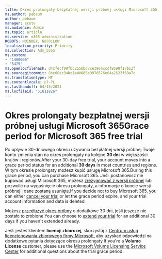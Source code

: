 ```yaml
---
title: Okres prolongaty bezpłatnej wersji próbnej usługi Microsoft 365
ms.author: pebaum
author: pebaum
manager: scotv
ms.audience: Admin
ms.topic: article
ms.service: o365-administration
ROBOTS: NOINDEX, NOFOLLOW
localization_priority: Priority
ms.collection: Adm_O365
ms.custom:
- "1400006"
- "5479"
ms.openlocfilehash: d4cfecf90fbc255bbd7ce396accdf8698f17b12f
ms.sourcegitcommit: 8bc60ec34bc1e40685e3976576e04a2623f63a7c
ms.translationtype: HT
ms.contentlocale: pl-PL
ms.lasthandoff: 04/15/2021
ms.locfileid: "51811826"
---
```

# <a name="grace-period-for-microsoft-365-free-trial"></a><span data-ttu-id="68949-102">Okres prolongaty bezpłatnej wersji próbnej usługi Microsoft 365</span><span class="sxs-lookup"><span data-stu-id="68949-102">Grace period for Microsoft 365 free trial</span></span>

<span data-ttu-id="68949-103">Po upływie 30-dniowego okresu używania bezpłatnej wersji próbnej Twoje konto zmienia stan na okres prolongaty na kolejne **30 dni** w większości krajów i regionów.</span><span class="sxs-lookup"><span data-stu-id="68949-103">After your 30-day free trial, your account moves into a grace period status for an additional **30 days** in most countries and regions.</span></span> <span data-ttu-id="68949-104">W tym okresie prolongaty możesz kupić usługę Microsoft 365.</span><span class="sxs-lookup"><span data-stu-id="68949-104">During this grace period, you can purchase Microsoft 365.</span></span> <span data-ttu-id="68949-105">Jeśli postanowisz nie kupować usługi Microsoft 365, możesz [zrezygnować z wersji próbnej](https://docs.microsoft.com/microsoft-365/commerce/subscriptions/cancel-your-subscription?view=o365-worldwide) lub pozwolić na wygaśnięcie okresu prolongaty, a informacje o koncie wersji próbnej i dane zostaną usunięte.</span><span class="sxs-lookup"><span data-stu-id="68949-105">If you decide not to buy Microsoft 365, you can either [cancel your trial](https://docs.microsoft.com/microsoft-365/commerce/subscriptions/cancel-your-subscription?view=o365-worldwide) or let the grace period expire, and your trial account information and data is deleted.</span></span>

<span data-ttu-id="68949-106">Możesz [przedłużyć okres próbny](https://docs.microsoft.com/microsoft-365/commerce/extend-your-trial) o dodatkowe 30 dni, jeśli jeszcze nie zostało to zrobione.</span><span class="sxs-lookup"><span data-stu-id="68949-106">You can choose to [extend your trial](https://docs.microsoft.com/microsoft-365/commerce/extend-your-trial) for an additional 30 days if you haven't extended already.</span></span>

<span data-ttu-id="68949-107">Jeśli jesteś klientem **licencji zbiorczej**, skorzystaj z [Centrum usług licencjonowania zbiorowego firmy Microsoft](https://support.microsoft.com/help/4471406/how-to-contact-the-microsoft-volume-licensing-service-center), aby uzyskać odpowiedzi na dodatkowe pytania dotyczące okresu prolongaty.</span><span class="sxs-lookup"><span data-stu-id="68949-107">If you're a **Volume License** customer, please use the [Microsoft Volume Licensing Service Center](https://support.microsoft.com/help/4471406/how-to-contact-the-microsoft-volume-licensing-service-center) for additional questions about the trial grace period.</span></span>
